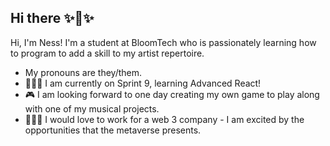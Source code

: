 ## Hi there ✨👋✨

Hi, I'm Ness! I'm a student at BloomTech who is passionately learning how to program to add a skill to my artist repertoire.

- My pronouns are they/them.
- 🏃🏻‍♀️ I am currently on Sprint 9, learning Advanced React!
- 🎮 I am looking forward to one day creating my own game to play along with one of my musical projects.
- 👩🏻‍💻 I would love to work for a web 3 company - I am excited by the opportunities that the metaverse presents.
  

<!--
**ness-reliford/ness-reliford** is a ✨ _special_ ✨ repository because its `README.md` (this file) appears on your GitHub profile.

Here are some ideas to get you started:

- 🔭 I’m currently working on ...
- 🌱 I’m currently learning ...
- 👯 I’m looking to collaborate on ...
- 🤔 I’m looking for help with ...
- 💬 Ask me about ...
- 📫 How to reach me: ...
- 😄 Pronouns: ...
- ⚡ Fun fact: ...
-->
